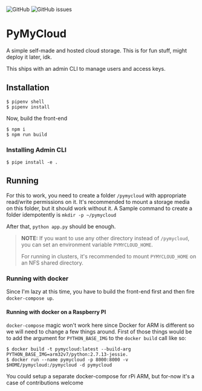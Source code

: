 ![GitHub](https://img.shields.io/github/license/jgodara/pymycloud.svg?style=flat-square)
![GitHub issues](https://img.shields.io/github/issues/jgodara/pymycloud.svg)

# PyMyCloud

A simple self-made and hosted cloud storage. This is for fun stuff, might deploy it later, idk.

This ships with an admin CLI to manage users and access keys.

## Installation

```shell
$ pipenv shell
$ pipenv install
```

Now, build the front-end

```
$ npm i
$ npm run build
```

### Installing Admin CLI

```shell
$ pipe install -e .
```

## Running

For this to work, you need to create a folder `/pymycloud` with appropriate read/write permissions on it.
It's recommended to mount a storage media on this folder, but it should work without it. A Sample command to create a folder idempotently is `mkdir -p ~/pymycloud`

After that, `python app.py` should be enough.


> **NOTE:** If you want to use any other directory instead of `/pymycloud`, you can set an environment variable `PYMYCLOUD_HOME`.
>
> For running in clusters, it's recommended to mount `PYMYCLOUD_HOME` on an NFS shared directory. 

### Running with docker

Since I'm lazy at this time, you have to build the front-end first and then fire `docker-compose up`.

#### Running with docker on a Raspberry PI

`docker-compose` magic won't work here since Docker for ARM is different so we will need to change a few things around. First of those things would be to add the argument for `PYTHON_BASE_IMG` to the `docker build` call like so:

```shell
$ docker build -t pymycloud:latest --build-arg PYTHON_BASE_IMG=arm32v7/python:2.7.13-jessie.
$ docker run --name pymycloud -p 8000:8000 -v $HOME/pymycloud:/pymycloud -d pymycloud
```

You could setup a separate docker-compose for rPi ARM, but for-now it's a case of contributions welcome

